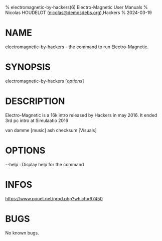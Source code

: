 % electromagnetic-by-hackers(6) Electro-Magnetic User Manuals
% Nicolas HOUDELOT (nicolas@demosdebs.org),Hackers
% 2024-03-19

# NAME
electromagnetic-by-hackers - the command to run Electro-Magnetic.

# SYNOPSIS
electromagnetic-by-hackers [*options*]

# DESCRIPTION
Electro-Magnetic is a 16k intro released by Hackers in may 2016.
It ended 3rd pc intro at Simulaatio 2016

van damme [music]
ash checksum [Visuals]

# OPTIONS
\--help
:   Display help for the command

# INFOS
https://www.pouet.net/prod.php?which=67450

# BUGS
No known bugs.
